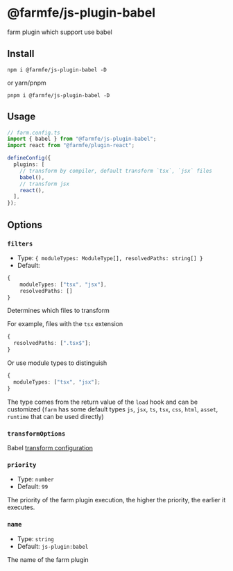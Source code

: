 # @farmfe/js-plugin-babel

farm plugin which support use babel

## Install

```shell
npm i @farmfe/js-plugin-babel -D
```

or yarn/pnpm

```shell
pnpm i @farmfe/js-plugin-babel -D
```

## Usage

```ts
// farm.config.ts
import { babel } from "@farmfe/js-plugin-babel";
import react from "@farmfe/plugin-react";

defineConfig({
  plugins: [
    // transform by compiler, default transform `tsx`, `jsx` files
    babel(),
    // transform jsx
    react(),
  ],
});
```

## Options

### `filters`

- Type: `{ moduleTypes: ModuleType[], resolvedPaths: string[] }`
- Default:

```ts
{
    moduleTypes: ["tsx", "jsx"],
    resolvedPaths: []
}
```

Determines which files to transform

For example, files with the `tsx` extension

```ts
{
  resolvedPaths: [".tsx$"];
}
```

Or use module types to distinguish

```ts
{
  moduleTypes: ["tsx", "jsx"];
}
```

The type comes from the return value of the `load` hook and can be customized (`farm` has some default types `js`, `jsx`, `ts`, `tsx`, `css`, `html`, `asset`, `runtime` that can be used directly)

### `transformOptions`

Babel [transform configuration](https://babeljs.io/docs/options)

### `priority`

- Type: `number`
- Default: `99`

The priority of the farm plugin execution, the higher the priority, the earlier it executes.

### `name`

- Type: `string`
- Default: `js-plugin:babel`

The name of the farm plugin
